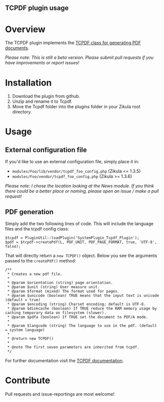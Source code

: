 TCPDF plugin usage
----------------------------------------

# Overview
The TCPDF plugin implements the [TCPDF class for generating PDF documents](http://www.tcpdf.org/).

*Please note: This is still a beta version. Please submit pull requests if you have improvements or report issues!*

# Installation

1. Download the plugin from github.
2. Unzip and rename it to Tcpdf.
3. Move the Tcpdf folder into the plugins folder in your Zikula root directory.

# Usage

## External configuration file

If you'd like to use an external configuration file, simply place it in:
- `modules/Foo/lib/vendor/tcpdf_foo_config.php` (Zikula <= 1.3.5)
- `modules/Foo/vendor/tcpdf_foo_config.php` (Zikula >= 1.3.6)

*Please note: I chose the location looking at the News module. If you think there could be a better place or naming, please open an issue / make a pull request!*
## PDF generation
Simply add the two following lines of code. This will include the language files and the tcpdf config class:

    $tcpdf = PluginUtil::loadPlugin('SystemPlugin_Tcpdf_Plugin');
    $pdf = $tcpdf->createPdf(L, PDF_UNIT, PDF_PAGE_FORMAT, true, 'UTF-8', false);

That will directly return a `new TCPDF()` object. Below you see the arguments passed to the `createPdf()` method:

    /**
     * Creates a new pdf file.
     *
     * @param $orientation (string) page orientation.
     * @param $unit (string) User measure unit.
     * @param $format (mixed) The format used for pages.
     * @param $unicode (boolean) TRUE means that the input text is unicode (default = true)
     * @param $encoding (string) Charset encoding; default is UTF-8.
     * @param $diskcache (boolean) If TRUE reduce the RAM memory usage by caching temporary data on filesystem (slower).
     * @param $pdfa (boolean) If TRUE set the document to PDF/A mode.
     *
     * @param $langcode (string) The language to use in the pdf. (default = system language)
     *
     * @return new TCPDF()
     *
     * @note The first seven parameters are inherited from tcpdf.
     */

For further documentation visit the [TCPDF documentation](http://www.tcpdf.org/doc/code/annotated.html).
# Contribute

Pull requests and issue-reportings are most welcome!
